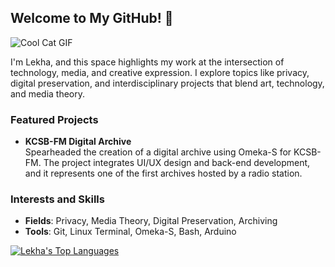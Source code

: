 ## Welcome to My GitHub! 🖖

![Cool Cat GIF](https://media4.giphy.com/media/2SYc7mttUnWWaqvWz8/giphy.gif)

I'm Lekha, and this space highlights my work at the intersection of technology, media, and creative expression. I explore topics like privacy, digital preservation, and interdisciplinary projects that blend art, technology, and media theory.

### Featured Projects

- **KCSB-FM Digital Archive**  
   Spearheaded the creation of a digital archive using Omeka-S for KCSB-FM. The project integrates UI/UX design and back-end development, and it represents one of the first archives hosted by a radio station.

### Interests and Skills

- **Fields**: Privacy, Media Theory, Digital Preservation, Archiving
- **Tools**: Git, Linux Terminal, Omeka-S, Bash, Arduino

[![Lekha's Top Languages](https://github-readme-stats.vercel.app/api/top-langs/?username=lekhasapers&layout=compact&theme=dracula)](https://github.com/anuraghazra/github-readme-stats)




